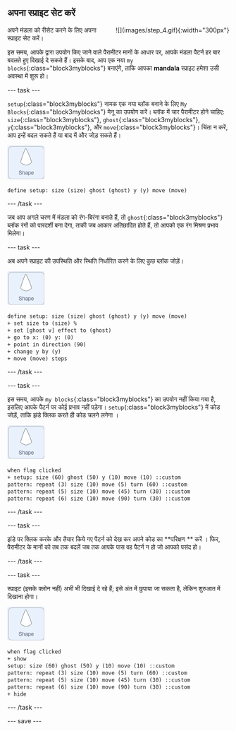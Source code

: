 ## अपना स्प्राइट सेट करें

<div style="display: flex; flex-wrap: wrap">
<div style="flex-basis: 200px; flex-grow: 1; margin-right: 15px;">
अपने मंडला को रीसेट करने के लिए अपना स्प्राइट सेट करें।
</div>
<div>
![](images/step_4.gif){:width="300px"}
</div>
</div>

इस समय, आपके द्वारा उपयोग किए जाने वाले पैरामीटर मानों के आधार पर, आपके मंडला पैटर्न हर बार बदलते हुए दिखाई दे सकते हैं। इसके बाद, आप एक नया `my blocks`{:class="block3myblocks"} बनाएंगे, ताकि आपका **mandala** स्प्राइट हमेशा उसी अवस्था में शुरू हो।

--- task ---

`setup`{:class="block3myblocks"} नामक एक नया ब्लॉक बनाने के लिए `My Blocks`{:class="block3myblocks"} मेनू का उपयोग करें। ब्लॉक में चार पैरामीटर होने चाहिए: `size`{:class="block3myblocks"}, `ghost`{:class="block3myblocks"}, `y`{:class="block3myblocks"}, और `move`{:class="block3myblocks"}। चिंता न करें, आप इन्हें बदल सकते हैं या बाद में और जोड़ सकते हैं।

![shape स्प्राइट।](images/shape_sprite.png)

```blocks3
define setup: size (size) ghost (ghost) y (y) move (move)
```

--- /task ---

जब आप अगले चरण में मंडला को रंग-बिरंगा बनाते हैं, तो `ghost`{:class="block3myblocks"} ब्लॉक रंगों को पारदर्शी बना देगा, ताकी जब आकार अतिछादित होते हैं, तो आपको एक रंग मिश्रण प्रभाव मिलेगा।

--- task ---

अब अपने स्प्राइट की उपस्थिति और स्थिति निर्धारित करने के लिए कुछ ब्लॉक जोड़ें।

![shape स्प्राइट।](images/shape_sprite.png)

```blocks3
define setup: size (size) ghost (ghost) y (y) move (move)
+ set size to (size) %
+ set [ghost v] effect to (ghost)
+ go to x: (0) y: (0)
+ point in direction (90)
+ change y by (y)
+ move (move) steps
```

--- /task ---

--- task ---

इस समय, आपके `my blocks`{:class="block3myblocks"} का उपयोग नहीं किया गया है, इसलिए आपके पैटर्न पर कोई प्रभाव नहीं पड़ेगा। `setup`{:class="block3myblocks"} में कोड जोड़ें, ताकि झंडे क्लिक करते ही कोड चलने लगेगा ।

![shape स्प्राइट।](images/shape_sprite.png)

```blocks3
when flag clicked
+ setup: size (60) ghost (50) y (10) move (10) ::custom
pattern: repeat (3) size (10) move (5) turn (60) ::custom
pattern: repeat (5) size (10) move (45) turn (30) ::custom
pattern: repeat (6) size (10) move (90) turn (30) ::custom
```

--- /task ---

--- task ---

झंडे पर क्लिक करके और तैयार किये गए पैटर्न को देख कर अपने कोड का **परिक्षण ** करें । फिर, पैरामीटर के मानों को तब तक बदलें जब तक आपके पास वह पैटर्न न हो जो आपको पसंद हो।

--- /task ---

--- task ---

स्प्राइट (इसके क्लोन नहीं) अभी भी दिखाई दे रहे हैं; इसे अंत में छुपाया जा सकता है, लेकिन शुरुआत में दिखाना होगा।

![shape स्प्राइट।](images/shape_sprite.png)

```blocks3
when flag clicked
+ show
setup: size (60) ghost (50) y (10) move (10) ::custom
pattern: repeat (3) size (10) move (5) turn (60) ::custom
pattern: repeat (5) size (10) move (45) turn (30) ::custom
pattern: repeat (6) size (10) move (90) turn (30) ::custom
+ hide
```

--- /task ---

--- save ---
